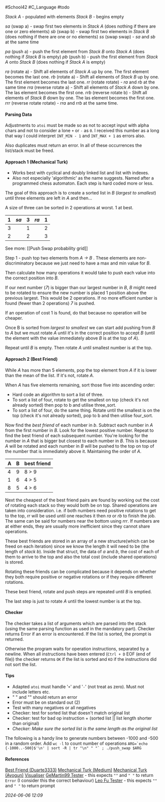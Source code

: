#School42 #C_Language #todo 

_Stack A_ - populated with elements
_Stack B_ - begins empty

_sa_ (swap a) - swap first two elements in _Stack A_
	(does nothing if there are one or zero elements)
_sb_ (swap b) - swap first two elements in _Stack B_
	(does nothing if there are one or no elements)
_ss_ (swap swap) - _sa_ and _sb_ at the same time

_pa_ (push a) - push the first element from _Stack B_ onto _Stack A_
	(does nothing if _Stack B_ is empty)
_pb_ (push b) - push the first element from _Stack A_ onto _Stack B_
	(does nothing if _Stack A_ is empty)

_ra_ (rotate a) - Shift all elements of _Stack A_ up by one.
	The first element becomes the last one.
_rb_ (rotate a) - Shift all elements of _Stack B_ up by one.
	The first element becomes the last one.
_rr_ (rotate rotate) - _ra_ and _rb_ at the same time
_rra_ (reverse rotate a) - Shift all elements of _Stack A_ down by one.
	The las element becomes the first one.
_rrb_ (reverse rotate b) - Shift all elements of _Stack B_ down by one.
	The las element becomes the first one.
_rrr_ (reverse rotate rotate) - _rra_ and _rrb_ at the same time.

#### Parsing Data

Adjustments to `atoi` must be made so as not to accept input with alpha chars and not to consider a lone `+` or `-` as `0`. I received this number as a long that way I could interpret `INT_MIN - 1` and `INT_MAX + 1` as errors also.

Also duplicates must return an error. In all of these occurrences  the list/stack must be freed.
#### Approach 1 (Mechanical Turk)

- Works best with cyclical and doubly linked list and list with indexes.
- Also not especially 'algorithmic' as the name suggests. Named after a programmed chess automaton. Each step is hard coded more or less.

The goal of this approach is to create a sorted list in _B_ (_largest to smallest_) until three elements are left in _A_ and then...

A size of three can be sorted in 2 operations at worst. 1 at best.

| 1   | _sa_ | 3   | _ra_ | 1   |
| --- | ---- | --- | ---- | --- |
| 3   |      | 1   |      | 2   |
| 2   |      | 2   |      | 3   |
See more: [[Push Swap probability grid]]

Step 1 - push top two elements from  _A -> B_ .
These elements are non-discriminatory because we just need to have a max and min value for _B_.

Then calculate how many operations it would take to push each value into the correct position into _B_.

If our next number (_7_) is bigger than our largest number in _B_, _B_ might need to be rotated to ensure the new number is placed 1 position above the previous largest. This would be 2 operations. If no more efficient number is found (fewer than 2 operations) _7_ is pushed.

If an operation of cost 1 is found, do that because no operation will be cheaper.

Once B is sorted from _largest to smallest_ we can start add pushing from _B_ to _A_ but we must rotate _A_ until it's in the correct position to accept _B_ (until the element with the value immediately above _B_ is at the top of _A_).

Repeat until _B_ is empty.
Then rotate _A_ until smallest number is at the top.
#### Approach 2 (Best Friend)

While _A_ has more than 5 elements, pop the top element from _A_ if it is lower than the mean of the list. If it's not, rotate _A_.

When _A_ has five elements remaining, sort those five into ascending order:
- Hard code an algorithm to sort a list of three.
- To sort a list of four, rotate to get the smallest on top (check it's not already sorted) then pop to b and utilise three_sort.
- To sort a list of four, do the same thing. Rotate until the smallest is on the top (check it's not already sorted), pop to b and then utilise four_sort.

Now find the _best friend_ of each number in _b_.
Subtract each number in _A_ from the first number in _B_. Look for the lowest positive number.
Repeat to find the best friend of each subsequent number.
You're looking for the number in _A_ that is bigger but closest to each number in _B_.
This is because _A_ will be rotated and each number in _B_ will be pushed to the top on top of the number that is immediately above it. Maintaining the order of _A_.

| A   | B   | best friend |
| --- | --- | ----------- |
| 4   | 9   | 8 > 9       |
| 1   | 6   | 4 > 5       |
| 8   | 5   | 4 > 6       |

Next the cheapest of the best friend pairs are found by working out the cost of rotating each stack so they would both be on top. Shared operations are taken into consideration. i.e. if both numbers need positive rotations to get to the top, _rr_ will be used until one reaches it then _ra_ or _rb_ to finish the job. The same can be said for numbers near the bottom using _rrr_. If numbers are at either ends, they are usually more inefficient since they cannot share operations.

These best friends are stored in an array of a new structure(which can be freed on each iteration) since we know the length it will need to be (the length of _stack b_). Inside that struct, the data of _a_ and _b_, the cost of each of them to arrive to the top and also the total cost (include shared operations) is stored.

Rotating these friends can be complicated because it depends on whether they both require positive or negative rotations or if they require different rotations.

These best friend, rotate and push steps are repeated until _B_ is emptied.

The last step is just to rotate _A_ until the lowest number is at the top.

#### Checker
The checker takes a list of arguments which are parsed into the stack (using the same parsing function as used in the mandatory part). Checker returns Error if an error is encountered.
If the list is sorted, the prompt is returned.

Otherwise the program waits for operation instructions, separated by a newline. When all instructions have been entered (`Ctrl + D` EOF (end of file)) the checker returns `OK` if the list is sorted and `KO` if the instructions did not sort the list.
#### Tips 
- Adapted `atoi` must handle '`+`' and '`-`' (not treat as zero). Must not include letters etc.
- " " and "" should return an error
- Error must be on standard out (2)
- Test with many negatives or all negatives
- Checker: test for sorted list that doesn't match original list
- Checker: test for bad op instruction + (sorted list || list length shorter than original)
- _Checker: Make sure the sorted list is the same length as the original list_

The following is a handy line to generate numbers between -1000 and -500 in a random order. Add `wc -l` to count number of operations
```ARG=`echo {-1000..-500}$'\n' | sort -R | tr "\n" " "` ; ./push_swap $ARG```
#### References
[Best Friend (Duarte3333)](https://github.com/duarte3333/Push_Swap)
[Mechanical Turk (Medium)](https://medium.com/@ayogun/push-swap-c1f5d2d41e97)
[Mechanical Turk (Ayogun)](https://github.com/ayogun/push_swap)
[Visualiser](https://github.com/o-reo/push_swap_visualizer)
[GeMartin99 Tester](https://github.com/gemartin99/Push-Swap-Tester/tree/master) - this expects `""` and `" "` to return `Error` (I consider this the correct behaviour)
[Leo Fu Tester](https://github.com/LeoFu9487/push_swap_tester) - this expects `""` and `" "` to return prompt

_2024-06-06 12:09_